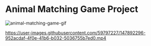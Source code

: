 # Animal Matching Game Project

![animal-matching-game-gif](https://user-images.githubusercontent.com/59797227/147892281-6edd2319-4fca-4d2e-86de-3519235b3a01.gif)


https://user-images.githubusercontent.com/59797227/147892296-952acdaf-4f0e-41b6-b032-5036755b7ed0.mp4

